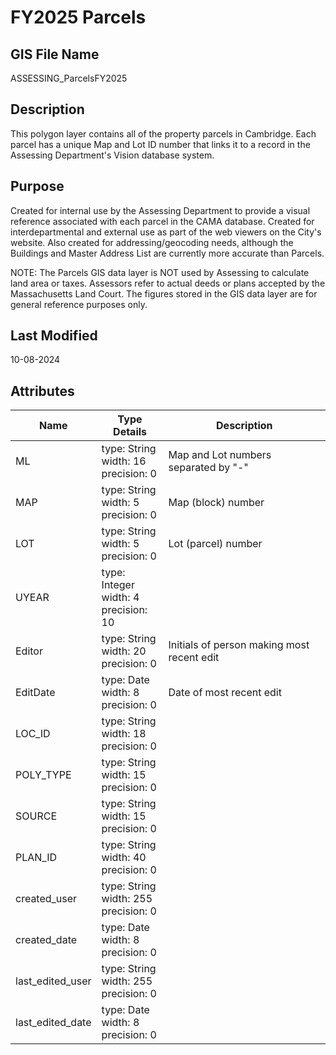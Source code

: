 # FY2025 Parcels
## GIS File Name
ASSESSING_ParcelsFY2025
## Description
<DIV STYLE="text-align:Left;"><DIV><DIV><P><SPAN>This polygon layer contains all of the property parcels in Cambridge. Each parcel has a unique Map and Lot ID number that links it to a record in the Assessing Department's Vision database system. </SPAN></P></DIV></DIV></DIV>

## Purpose
Created for internal use by the Assessing Department to provide a visual reference associated with each parcel in the CAMA database. Created for interdepartmental and external use as part of the web viewers on the City's website. Also created for addressing/geocoding needs, although the Buildings and Master Address List are currently more accurate than Parcels. 

NOTE: The Parcels GIS data layer is NOT used by Assessing to calculate land area or taxes. Assessors refer to actual deeds or plans accepted by the Massachusetts Land Court. The figures stored in the GIS data layer are for general reference purposes only.
## Last Modified
10-08-2024
## Attributes
|Name|Type Details|Description|
|----|------------|-----------|
|ML|type: String<br/>width: 16<br/>precision: 0|Map and Lot numbers separated by "-"|
|MAP|type: String<br/>width: 5<br/>precision: 0|Map (block) number|
|LOT|type: String<br/>width: 5<br/>precision: 0|Lot (parcel) number|
|UYEAR|type: Integer<br/>width: 4<br/>precision: 10||
|Editor|type: String<br/>width: 20<br/>precision: 0|Initials of person making most recent edit|
|EditDate|type: Date<br/>width: 8<br/>precision: 0|Date of most recent edit|
|LOC_ID|type: String<br/>width: 18<br/>precision: 0||
|POLY_TYPE|type: String<br/>width: 15<br/>precision: 0||
|SOURCE|type: String<br/>width: 15<br/>precision: 0||
|PLAN_ID|type: String<br/>width: 40<br/>precision: 0||
|created_user|type: String<br/>width: 255<br/>precision: 0||
|created_date|type: Date<br/>width: 8<br/>precision: 0||
|last_edited_user|type: String<br/>width: 255<br/>precision: 0||
|last_edited_date|type: Date<br/>width: 8<br/>precision: 0||
